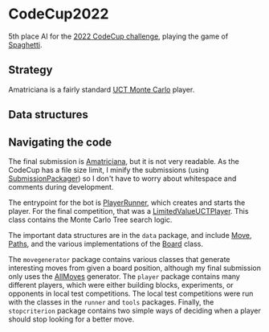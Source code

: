 # CodeCup2022

5th place AI for the [2022 CodeCup challenge](https://www.codecup.nl/competition.php?comp=280), playing the game of [Spaghetti](https://www.codecup.nl/spaghetti/rules.php).

## Strategy

Amatriciana is a fairly standard [UCT Monte Carlo](https://en.wikipedia.org/wiki/Monte_Carlo_tree_search) player.



## Data structures




## Navigating the code

The final submission is [Amatriciana](src/Amatriciana.java), but it is not very readable. As the CodeCup has a file size limit, I minify the submissions (using [SubmissionPackager](src/codecup2022/tools/SubmissionPackager.java)) so I don't have to worry about whitespace and comments during development.

The entrypoint for the bot is [PlayerRunner](src/codecup2022/runner/PlayerRunner.java), which creates and starts the player. For the final competition, that was a [LimitedValueUCTPlayer](src/codecup2022/player/LimitedValueUCTPlayer.java). This class contains the Monte Carlo Tree search logic.

The important data structures are in the `data` package, and include [Move](src/codecup2022/data/Move.java), [Paths](src/codecup2022/data/Paths.java), and the various implementations of the [Board](src/codecup2022/data/Board.java) class.

The `movegenerator` package contains various classes that generate interesting moves from given a board position, although my final submission only uses the [AllMoves](src/codecup2022/movegenerator/AllMoves.java) generator. The `player` package contains many different players, which were either building blocks, experiments, or opponents in local test competitions. The local test competitions were run with the classes in the `runner` and `tools` packages. Finally, the `stopcriterion` package contains two simple ways of deciding when a player should stop looking for a better move.
